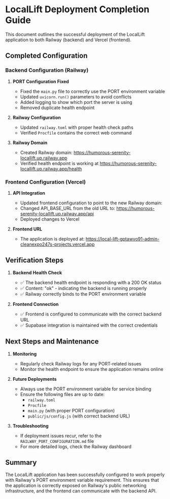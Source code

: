 # LocalLift Deployment Completion Guide

This document outlines the successful deployment of the LocalLift application to both Railway (backend) and Vercel (frontend).

## Completed Configuration

### Backend Configuration (Railway)

1. **PORT Configuration Fixed**
   - Fixed the `main.py` file to correctly use the PORT environment variable
   - Updated `uvicorn.run()` parameters to avoid conflicts
   - Added logging to show which port the server is using
   - Removed duplicate health endpoint

2. **Railway Configuration**
   - Updated `railway.toml` with proper health check paths
   - Verified `Procfile` contains the correct web command

3. **Railway Domain**
   - Created Railway domain: https://humorous-serenity-locallift.up.railway.app
   - Verified health endpoint is working at https://humorous-serenity-locallift.up.railway.app/health

### Frontend Configuration (Vercel)

1. **API Integration**
   - Updated frontend configuration to point to the new Railway domain:
   - Changed API_BASE_URL from the old URL to: https://humorous-serenity-locallift.up.railway.app/api
   - Deployed changes to Vercel

2. **Frontend URL**
   - The application is deployed at: https://local-lift-gptawvo91-admin-cleanexpo247s-projects.vercel.app

## Verification Steps

1. **Backend Health Check**
   - ✅ The backend health endpoint is responding with a 200 OK status
   - ✅ Content: "ok" - indicating the backend is running properly
   - ✅ Railway correctly binds to the PORT environment variable

2. **Frontend Connection**
   - ✅ Frontend is configured to communicate with the correct backend URL
   - ✅ Supabase integration is maintained with the correct credentials

## Next Steps and Maintenance

1. **Monitoring**
   - Regularly check Railway logs for any PORT-related issues
   - Monitor the health endpoint to ensure the application remains online

2. **Future Deployments**
   - Always use the PORT environment variable for service binding
   - Ensure the following files are up to date:
     - `railway.toml`
     - `Procfile`
     - `main.py` (with proper PORT configuration)
     - `public/js/config.js` (with correct backend URL)

3. **Troubleshooting**
   - If deployment issues recur, refer to the `RAILWAY_PORT_CONFIGURATION.md` file
   - For more detailed logs, check the Railway dashboard

## Summary

The LocalLift application has been successfully configured to work properly with Railway's PORT environment variable requirement. This ensures that the application is correctly exposed on Railway's public networking infrastructure, and the frontend can communicate with the backend API.
